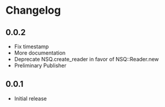 Changelog
=========

0.0.2
-----

 - Fix timestamp
 - More documentation
 - Deprecate NSQ.create_reader in favor of NSQ::Reader.new
 - Preliminary Publisher

0.0.1
-----

 - Initial release
